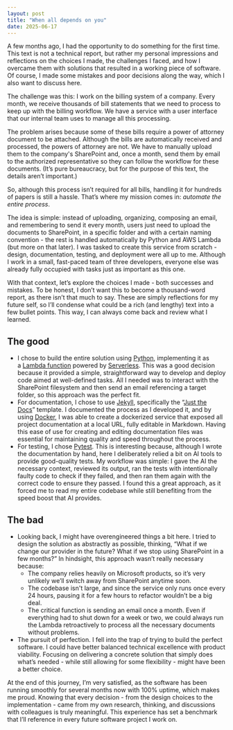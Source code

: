 ```yaml
---
layout: post
title: "When all depends on you"
date: 2025-06-17
---
```


A few months ago, I had the opportunity to do something for the first time. This text is not a technical report, but rather my personal impressions and reflections on the choices I made, the challenges I faced, and how I overcame them with solutions that resulted in a working piece of software. Of course, I made some mistakes and poor decisions along the way, which I also want to discuss here.

The challenge was this: I work on the billing system of a company. Every month, we receive thousands of bill statements that we need to process to keep up with the billing workflow. We have a service with a user interface that our internal team uses to manage all this processing.

The problem arises because some of these bills require a power of attorney document to be attached. Although the bills are automatically received and processed, the powers of attorney are not. We have to manually upload them to the company's SharePoint and, once a month, send them by email to the authorized representative so they can follow the workflow for these documents. (It’s pure bureaucracy, but for the purpose of this text, the details aren’t important.)

So, although this process isn’t required for all bills, handling it for hundreds of papers is still a hassle. That’s where my mission comes in: *automate the entire process*.

The idea is simple: instead of uploading, organizing, composing an email, and remembering to send it every month, users just need to upload the documents to SharePoint, in a specific folder and with a certain naming convention - the rest is handled automatically by Python and AWS Lambda (but more on that later). I was tasked to create this service from scratch - design, documentation, testing, and deployment were all up to me. Although I work in a small, fast-paced team of three developers, everyone else was already fully occupied with tasks just as important as this one.

With that context, let’s explore the choices I made - both successes and mistakes. To be honest, I don’t want this to become a thousand-word report, as there isn’t that much to say. These are simply reflections for my future self, so I’ll condense what could be a rich (and lengthy) text into a few bullet points. This way, I can always come back and review what I learned.

## The good

- I chose to build the entire solution using [Python](https://www.python.org/), implementing it as a [Lambda function](https://aws.amazon.com/lambda/getting-started/?trk=56f58804-91cd-4af4-98d4-afe277a57fd3&sc_channel=ps&s_kwcid=AL!4422!3!651510591822!e!!g!!aws%20lambda&ef_id=CjwKCAjwpMTCBhA-EiwA_-MsmW9cvm4eXA0_czzJF5gX_SMFHf9QkWC5L9uF8WeYb2ewOqjIp5dJFRoCmD4QAvD_BwE:G:s&s_kwcid=AL!4422!3!651510591822!e!!g!!aws%20lambda!19828231347!148480170233&gad_campaignid=19828231347&gbraid=0AAAAADjHtp-rk54XcTwW8PrDPtGvk06YU&gclid=CjwKCAjwpMTCBhA-EiwA_-MsmW9cvm4eXA0_czzJF5gX_SMFHf9QkWC5L9uF8WeYb2ewOqjIp5dJFRoCmD4QAvD_BwE) powered by [Serverless](https://www.serverless.com/). This was a good decision because it provided a simple, straightforward way to develop and deploy code aimed at well-defined tasks. All I needed was to interact with the SharePoint filesystem and then send an email referencing a target folder, so this approach was the perfect fit.
- For documentation, I chose to use [Jekyll](https://jekyllrb.com/), specifically the “[Just the Docs](https://just-the-docs.com/)” template. I documented the process as I developed it, and by using [Docker](https://www.docker.com/), I was able to create a dockerized service that exposed all project documentation at a local URL, fully editable in Markdown. Having this ease of use for creating and editing documentation files was essential for maintaining quality and speed throughout the process.
- For testing, I chose [Pytest](https://docs.pytest.org/en/stable/). This is interesting because, although I wrote the documentation by hand, here I deliberately relied a bit on AI tools to provide good-quality tests. My workflow was simple: I gave the AI the necessary context, reviewed its output, ran the tests with intentionally faulty code to check if they failed, and then ran them again with the correct code to ensure they passed. I found this a great approach, as it forced me to read my entire codebase while still benefiting from the speed boost that AI provides.

## The bad

- Looking back, I might have overengineered things a bit here. I tried to design the solution as abstractly as possible, thinking, “What if we change our provider in the future? What if we stop using SharePoint in a few months?” In hindsight, this approach wasn’t really necessary because:
  - The company relies heavily on Microsoft products, so it’s very unlikely we’ll switch away from SharePoint anytime soon.
  - The codebase isn't large, and since the service only runs once every 24 hours, pausing it for a few hours to refactor wouldn’t be a big deal.
  - The critical function is sending an email once a month. Even if everything had to shut down for a week or two, we could always run the Lambda retroactively to process all the necessary documents without problems.
- The pursuit of perfection. I fell into the trap of trying to build the perfect software. I could have better balanced technical excellence with product viability. Focusing on delivering a concrete solution that simply does what’s needed - while still allowing for some flexibility - might have been a better choice.

At the end of this journey, I’m very satisfied, as the software has been running smoothly for several months now with 100% uptime, which makes me proud. Knowing that every decision - from the design choices to the implementation - came from my own research, thinking, and discussions with colleagues is truly meaningful. This experience has set a benchmark that I’ll reference in every future software project I work on.
